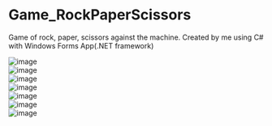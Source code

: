 # Game_RockPaperScissors
Game of rock, paper, scissors against the machine. Created by me using C# with Windows Forms App(.NET framework)


![image](https://user-images.githubusercontent.com/35407350/195674439-10417d6f-ebc2-4b07-9368-331c2769c7ef.png)
<br/>
![image](https://user-images.githubusercontent.com/35407350/195674516-e624c794-61b2-49c5-8c74-204964b25361.png)
<br/>
![image](https://user-images.githubusercontent.com/35407350/195674573-7a71e444-3078-483a-9d0a-e3007ed2ef84.png)
<br/>
![image](https://user-images.githubusercontent.com/35407350/195674645-b32dc516-89a3-41d7-b6f3-e02b19a8b7eb.png)
<br/>
![image](https://user-images.githubusercontent.com/35407350/195674727-c887ac84-d408-4905-bd11-a9e989d50774.png)
<br/>
![image](https://user-images.githubusercontent.com/35407350/195742552-15cab817-cfdd-4439-9dbf-a8c3804b1ff2.png)
<br/>
![image](https://user-images.githubusercontent.com/35407350/195674801-93bd43bc-eeea-4a05-8d85-4a543996957f.png)

